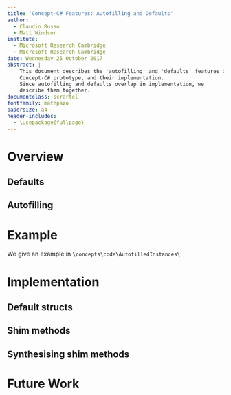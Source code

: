 ```yaml
---
title: 'Concept-C# Features: Autofilling and Defaults'
author:
  - Claudio Russo
  - Matt Windsor
institute:
  - Microsoft Research Cambridge
  - Microsoft Research Cambridge
date: Wednesday 25 October 2017
abstract: |
    This document describes the 'autofilling' and 'defaults' features of the
    Concept-C# prototype, and their implementation.
    Since autofilling and defaults overlap in implementation, we
    describe them together.
documentclass: scrartcl
fontfamily: mathpazo
papersize: a4
header-includes:
  - \usepackage{fullpage}
---
```


# Overview #

## Defaults ##

## Autofilling ##

# Example #

We give an example in `\concepts\code\AutofilledInstances\`.

# Implementation #

## Default structs ##

## Shim methods ##

## Synthesising shim methods ## 

# Future Work #